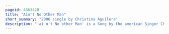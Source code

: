 ```yaml
---
pageid: 4563420
title: "Ain't No Other Man"
short_summary: "2006 single by Christina Aguilera"
description: "'ai n't No other Man' is a Song by the american Singer Christina Aguilera from her fifth Studio Album Back to Basics. Aguilera composed the Song with Kara Dioguardi Charles martin Roane Harold Beatty and Producer Dj premier. 'ai n't No other Man' is a Pop, Funk and R & B Song that incorporates Elements of Soul, Blues and Jazz Music. Lyrically the Song was inspired by her 2005 Marriage to jordan Bratman."
---
```

